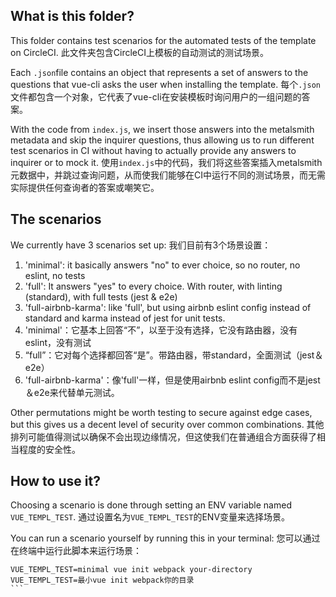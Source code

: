 ## What is this folder?

This folder contains test scenarios for the automated tests of the template on CircleCI.
此文件夹包含CircleCI上模板的自动测试的测试场景。

Each `.json`file contains an object that represents a set of answers to the questions that vue-cli asks the user when installing the template.
每个`.json`文件都包含一个对象，它代表了vue-cli在安装模板时询问用户的一组问题的答案。

With the code from `index.js`, we insert those answers into the metalsmith metadata and skip the inquirer questions, thus allowing us to run different test scenarios in CI without having to actually provide any answers to inquirer or to mock it.
使用`index.js`中的代码，我们将这些答案插入metalsmith元数据中，并跳过查询问题，从而使我们能够在CI中运行不同的测试场景，而无需实际提供任何查询者的答案或嘲笑它。

## The scenarios

We currently have 3 scenarios set up:
我们目前有3个场景设置：

1. 'minimal': it basically answers "no" to ever choice, so no router, no eslint, no tests
2. 'full': It answers "yes" to every choice. With router, with linting (standard), with full tests (jest & e2e)
3. 'full-airbnb-karma': like 'full', but using airbnb eslint config instead of standard and karma instead of jest for unit tests.
1. 'minimal'：它基本上回答“不”，以至于没有选择，它没有路由器，没有eslint，没有测试
2. “full”：它对每个选择都回答“是”。带路由器，带standard，全面测试（jest＆e2e）
3. 'full-airbnb-karma'：像'full'一样，但是使用airbnb eslint config而不是jest＆e2e来代替单元测试。

Other permutations might be worth testing to secure against edge cases, but this gives us a decent level of security over common combinations.
其他排列可能值得测试以确保不会出现边缘情况，但这使我们在普通组合方面获得了相当程度的安全性。

## How to use it?

Choosing a scenario is done through setting an ENV variable named `VUE_TEMPL_TEST`.
通过设置名为`VUE_TEMPL_TEST`的ENV变量来选择场景。

You can run a scenario yourself by running this in your terminal:
您可以通过在终端中运行此脚本来运行场景：

````
VUE_TEMPL_TEST=minimal vue init webpack your-directory
VUE_TEMPL_TEST=最小vue init webpack你的目录
```

